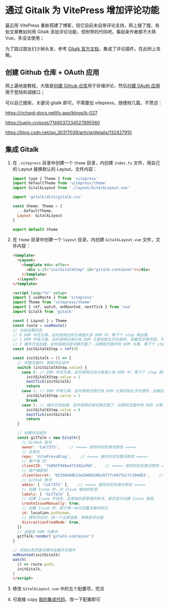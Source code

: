 # 通过 Gitalk 为 VitePress 增加评论功能

最近用 VitePress 重新搭建了博客，但它目前未自带评论支持，网上搜了搜，有些文章教如何用 Gitalk 添加评论功能，但附带的代码吧，看起来作者都不大熟 Vue，多没法使用；

为了路过朋友们少掉头发，参考 [GItalk 官方文档](https://github.com/gitalk/gitalk/blob/master/readme-cn.md)，集成了评论插件，在此附上攻略。



## 创建 Github 仓库 + OAuth 应用

网上遍地是教程，大致是[创建 Github 仓库](https://github.com/new)用于存储评论，然后[创建 OAuth 应用](https://github.com/settings/applications/new)用于登陆和调接口；

可以自己搜索，关键词 gitalk 即可，不需要加 vitepress，随便附几篇，不赘述：

https://richard-docs.netlify.app/blogs/b-027

https://juejin.cn/post/7146037234527895560

https://blog.csdn.net/qq_30317039/article/details/132427910



## 集成 Gitalk

1. 在 `.vitepress` 目录中创建一个 `theme` 目录，内创建 `index.ts` 文件，用自己的 Layout 替换默认的 Layout，文件内容：

   ```js
   import type { Theme } from 'vitepress'
   import DefaultTheme from 'vitepress/theme'
   import GitalkLayout from './layout/GitalkLayout.vue'

   import 'gitalk/dist/gitalk.css'

   const theme: Theme = {
     ...DefaultTheme,
     Layout: GitalkLayout
   }

   export default theme
   ```

2. 在 `theme` 目录中创建一个 `layout` 目录，内创建 `GitalkLayout.vue` 文件，文件内容：

   ```html
   <template>
     <Layout>
       <template #doc-after>
         <div v-if="initGitalkStep" id="gitalk-container"></div>
       </template>
     </Layout>
   </template>

   <script lang="ts" setup>
   import { useRoute } from 'vitepress'
   import Theme from 'vitepress/theme'
   import { ref, watch, onMounted, nextTick } from 'vue'
   import Gitalk from 'gitalk'

   const { Layout } = Theme
   const route = useRoute()
   // 当前加载状态
   // 0 DOM 中无元素，此时调用应将元素插入到 DOM 中，等下个 step 再加载
   // 1 DOM 中有元素，此时调用应用已有 DOM 元素初始化评论插件，加载后步骤完成，不需要再做什么了
   // 2 插件已经加载，此时调用应是切换页面了，应删除页面中的 DOM 元素，等下个 step 再插入
   const initGitalkStep = ref(0)

   const initGitalk = () => {
     // 切换页面时，刷新评论组件
     switch (initGitalkStep.value) {
       case 0: // DOM 中无元素，此时调用应将元素插入到 DOM 中，等下个 step 再加载
         initGitalkStep.value = 1
         nextTick(initGitalk)
         return
       case 1: // DOM 中有元素，此时调用应用已有 DOM 元素初始化评论插件，加载后步骤完成，不需要再做什么了
         initGitalkStep.value = 2
         break
       case 2: // 插件已经加载，此时调用应是切换页面了，应删除页面中的 DOM 元素，等下个 step 再插入
         initGitalkStep.value = 0
         nextTick(initGitalk)
         return
     }

     // 创建评论组件
     const gitTalk = new Gitalk({
       // GitHub 账号
       owner: 'Cat7373',    // <==== 按你的实际情况修改 ====>
       // 仓库名
       repo: 'VitePressBlog',    // <==== 按你的实际情况修改 ====>
       // 客户端 ID
       clientID: '7e893f940e4723d2af60',    // <==== 按你的实际情况修改 ====>
       // 客户端密钥
       clientSecret: 'b5336eb0b13e2b09d26bc6f7fc84752c7c104db3',    // <==== 按你的实际情况修改 ====>
       // Github 账号
       admin: [ 'Cat7373' ],    // <==== 按你的实际情况修改 ====>
       // 创建 Issue 时，为 Issue 增加的标签
       labels: [ 'GitTalk' ],
       // 如果 Issue 不存在，且登陆的是管理员账号，是否显示创建 Issue 按钮
       createIssueManually: true,
       // 创建 Issue 时，用于唯一标识这篇文章的标记
       id: location.pathname,
       // 撰写评论时，给一个全屏遮罩，聚焦到评论框
       distractionFreeMode: true,
     })
     // 渲染到 DOM 元素中
     gitTalk.render('gitalk-container')
   }

   // 初始化和页面切换时加载评论插件
   onMounted(initGitalk)
   watch(
     () => route.path,
     initGitalk,
   )
   </script>
   ```

3. 修改 `GitalkLayout.vue` 中的五个配置项，完活

4. 可直接 copy [我的集成代码](https://github.com/Cat7373/VitePressBlog/tree/main/src/.vitepress/theme)，改一下配置即可

